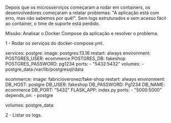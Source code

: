 Depois que os microsserviços começaram a rodar em containers, os desenvolvedores começaram a relatar problemas: "A aplicação está com erro, mas não sabemos por quê!". Sem logs estruturados e sem acesso fácil ao container, o time de suporte está perdido.

Missão: Analisar o Docker Compose da aplicação e resolver o problema.

1 - Rodar os serviços do docker-compose.yml.

services:
  postgre:
    image: postgres:13.16
    restart: always
    environment:
      POSTGRES_USER: ecommerce
      POSTGRES_DB: fakeshop
      POSTGRES_PASSWORD: pg1234
    ports:
      - "5432:5432"
    volumes:
      - postgre_data:/var/lib/postgresql/data

  ecommerce:
    image: fabricioveronez/fake-shop
    restart: always
    environment:
      DB_HOST: postgre
      DB_USER: fakeshop
      DB_PASSWORD: Pg1234
      DB_NAME: ecommerce
      DB_PORT: "5432"
      FLASK_APP: index.py
    ports:
      - "5000:5000"
    depends_on:
      - postgre

volumes:
  postgre_data:

2 - Listar os logs.